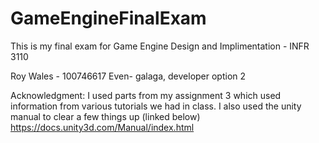 # GameEngineFinalExam

This is my final exam for Game Engine Design and Implimentation - INFR 3110

Roy Wales - 100746617
Even- galaga, developer option 2


Acknowledgment: I used parts from my assignment 3 which used information from various tutorials we had in class. I also used the unity manual to clear a few things up (linked below) https://docs.unity3d.com/Manual/index.html
